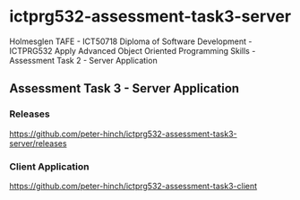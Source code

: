 # ictprg532-assessment-task3-server
Holmesglen TAFE - ICT50718 Diploma of Software Development - ICTPRG532 Apply Advanced Object Oriented Programming Skills - Assessment Task 2 - Server Application

## Assessment Task 3 - Server Application

### Releases
https://github.com/peter-hinch/ictprg532-assessment-task3-server/releases
### Client Application
https://github.com/peter-hinch/ictprg532-assessment-task3-client
